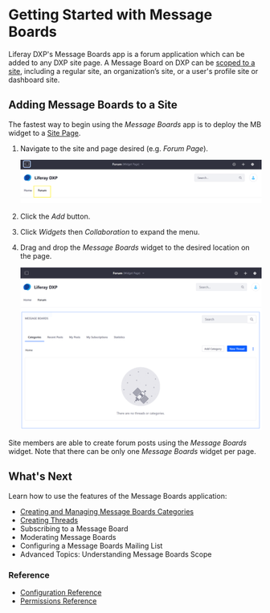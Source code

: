 # Getting Started with Message Boards

Liferay DXP's Message Boards app is a forum application which can be added to any DXP site page. A Message Board on DXP can be [scoped to a site](https://help.liferay.com/hc/articles/360028819992-Widget-Scope), including a regular site, an organization’s site, or a user's profile site or dashboard site.

## Adding Message Boards to a Site

The fastest way to begin using the _Message Boards_ app is to deploy the MB widget to a [Site Page](https://help.liferay.com/hc/articles/360029132211-Creating-Pages).

1. Navigate to the site and page desired (e.g. _Forum Page_).

    ![New Forum Page](./getting-started-with-message-boards/images/03.png)

1. Click the _Add_ button.
1. Click _Widgets_ then _Collaboration_ to expand the menu.

    <!-- Screenshot -->

1. Drag and drop the _Message Boards_ widget to the desired location on the page.

    ![Deploying the Message Boards app to the forum page.](./getting-started-with-message-boards/images/04.png)

Site members are able to create forum posts using the _Message Boards_ widget. Note that there can be only one _Message Boards_ widget per page.

## What's Next

Learn how to use the features of the Message Boards application:

* [Creating and Managing Message Boards Categories](./creating-message-boards-categories.md)
* [Creating Threads](./creating-message-boards-threads.md)
* Subscribing to a Message Board
* Moderating Message Boards
* Configuring a Message Boards Mailing List
* Advanced Topics: Understanding Message Boards Scope

### Reference

* [Configuration Reference]() <!-- What is the intended article this should point to? -->
* [Permissions Reference](./message-boards-permissions-reference.md)
